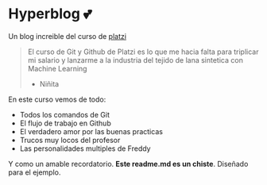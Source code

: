 # Hyperblog 💕

Un blog increible del curso de [platzi](https://platzi.com/home)

> El curso de Git y Github de Platzi es lo que me hacia falta para triplicar mi salario y lanzarme a la industria del tejido de lana sintetica con Machine Learning
>
> - Niñita

En este curso vemos de todo:

- Todos los comandos de Git
- El flujo de trabajo en Github
- El verdadero amor por las buenas practicas
- Trucos muy locos del profesor
- Las personalidades multiples de Freddy

Y como un amable recordatorio. **Este readme.md es un chiste**. Diseñado para el ejemplo.

